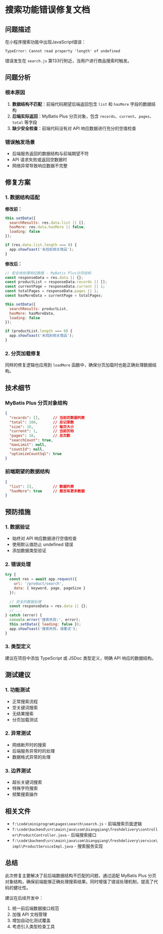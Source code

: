 # 搜索功能错误修复文档

## 问题描述

在小程序搜索功能中出现JavaScript错误：
```
TypeError: Cannot read property 'length' of undefined
```

错误发生在 `search.js` 第133行附近，当用户进行商品搜索时触发。

## 问题分析

### 根本原因
1. **数据结构不匹配**：前端代码期望后端返回包含 `list` 和 `hasMore` 字段的数据结构
2. **后端实际返回**：MyBatis Plus 分页对象，包含 `records`、`current`、`pages`、`total` 等字段
3. **缺少安全检查**：前端代码没有对 API 响应数据进行充分的空值检查

### 错误触发场景
- 后端服务返回的数据结构与前端期望不符
- API 请求失败或返回空数据时
- 网络异常导致响应数据不完整

## 修复方案

### 1. 数据结构适配

**修改前：**
```javascript
this.setData({
  searchResults: res.data.list || [],
  hasMore: res.data.hasMore || false,
  loading: false
});

if (res.data.list.length === 0) {
  app.showToast('未找到相关商品');
}
```

**修改后：**
```javascript
// 安全地处理响应数据 - MyBatis Plus分页结构
const responseData = res.data || {};
const productList = responseData.records || [];
const currentPage = responseData.current || 1;
const totalPages = responseData.pages || 1;
const hasMoreData = currentPage < totalPages;

this.setData({
  searchResults: productList,
  hasMore: hasMoreData,
  loading: false
});

if (productList.length === 0) {
  app.showToast('未找到相关商品');
}
```

### 2. 分页加载修复

同样的修复逻辑也应用到 `loadMore` 函数中，确保分页加载时也能正确处理数据结构。

## 技术细节

### MyBatis Plus 分页对象结构
```json
{
  "records": [],      // 当前页数据列表
  "total": 100,       // 总记录数
  "size": 10,         // 每页大小
  "current": 1,       // 当前页码
  "pages": 10,        // 总页数
  "searchCount": true,
  "maxLimit": null,
  "countId": null,
  "optimizeCountSql": true
}
```

### 前端期望的数据结构
```json
{
  "list": [],         // 数据列表
  "hasMore": true     // 是否有更多数据
}
```

## 预防措施

### 1. 数据验证
- 始终对 API 响应数据进行空值检查
- 使用默认值防止 undefined 错误
- 添加数据类型验证

### 2. 错误处理
```javascript
try {
  const res = await app.request({
    url: '/product/search',
    data: { keyword, page, pageSize }
  });
  
  // 安全的数据处理
  const responseData = res.data || {};
  // ...
} catch (error) {
  console.error('搜索失败:', error);
  this.setData({ loading: false });
  app.showToast('搜索失败，请重试');
}
```

### 3. 类型定义
建议在项目中添加 TypeScript 或 JSDoc 类型定义，明确 API 响应的数据结构。

## 测试建议

### 1. 功能测试
- 正常搜索流程
- 空关键词搜索
- 无结果搜索
- 分页加载测试

### 2. 异常测试
- 网络断开时的搜索
- 后端服务异常时的处理
- 数据格式异常的处理

### 3. 边界测试
- 超长关键词搜索
- 特殊字符搜索
- 频繁搜索操作

## 相关文件

- `f:\code\miniprogram\pages\search\search.js` - 前端搜索页面逻辑
- `f:\code\backend\src\main\java\com\biangqiang\freshdelivery\controller\ProductController.java` - 后端搜索接口
- `f:\code\backend\src\main\java\com\biangqiang\freshdelivery\service\impl\ProductServiceImpl.java` - 搜索服务实现

## 总结

此次修复主要解决了前后端数据结构不匹配的问题，通过适配 MyBatis Plus 分页对象结构，确保前端能够正确处理搜索结果。同时增强了错误处理机制，提高了代码的健壮性。

建议在后续开发中：
1. 统一前后端数据接口规范
2. 加强 API 文档管理
3. 增加自动化测试覆盖
4. 考虑引入类型检查工具